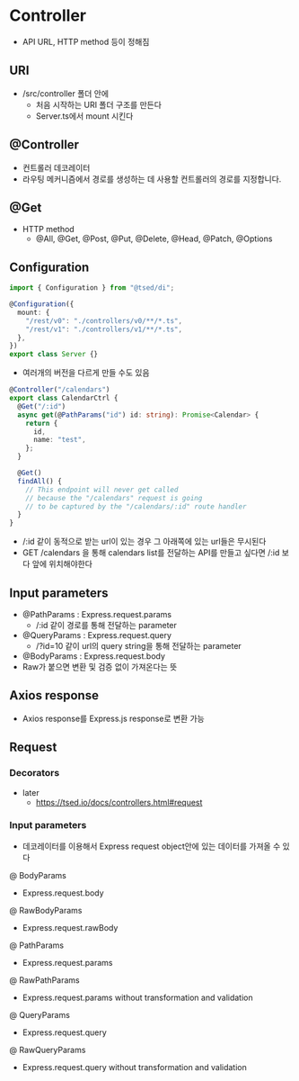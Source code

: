 # Controller

- API URL, HTTP method 등이 정해짐

## URI

- /src/controller 폴더 안에
  - 처음 시작하는 URI 폴더 구조를 만든다
  - Server.ts에서 mount 시킨다

## @Controller

- 컨트롤러 데코레이터
- 라우팅 메커니즘에서 경로를 생성하는 데 사용할 컨트롤러의 경로를 지정합니다.

## @Get

- HTTP method
  - @All, @Get, @Post, @Put, @Delete, @Head, @Patch, @Options

## Configuration

```ts
import { Configuration } from "@tsed/di";

@Configuration({
  mount: {
    "/rest/v0": "./controllers/v0/**/*.ts",
    "/rest/v1": "./controllers/v1/**/*.ts",
  },
})
export class Server {}
```

- 여러개의 버전을 다르게 만들 수도 있음

```ts
@Controller("/calendars")
export class CalendarCtrl {
  @Get("/:id")
  async get(@PathParams("id") id: string): Promise<Calendar> {
    return {
      id,
      name: "test",
    };
  }

  @Get()
  findAll() {
    // This endpoint will never get called
    // because the "/calendars" request is going
    // to be captured by the "/calendars/:id" route handler
  }
}
```

- /:id 같이 동적으로 받는 url이 있는 경우 그 아래쪽에 있는 url들은 무시된다
- GET /calendars 을 통해 calendars list를 전달하는 API를 만들고 싶다면
  /:id 보다 앞에 위치해야한다

## Input parameters

- @PathParams : Express.request.params
  - /:id 같이 경로를 통해 전달하는 parameter
- @QueryParams : Express.request.query
  - /?id=10 같이 url의 query string을 통해 전달하는 parameter
- @BodyParams : Express.request.body
- Raw가 붙으면 변환 및 검증 없이 가져온다는 뜻

## Axios response

- Axios response를 Express.js response로 변환 가능

## Request

### Decorators

- later
  - https://tsed.io/docs/controllers.html#request

### Input parameters

- 데코레이터를 이용해서 Express request object안에 있는 데이터를 가져올 수 있다

@ BodyParams

- Express.request.body

@ RawBodyParams

- Express.request.rawBody

@ PathParams

- Express.request.params

@ RawPathParams

- Express.request.params without transformation and validation

@ QueryParams

- Express.request.query

@ RawQueryParams

- Express.request.query without transformation and validation
